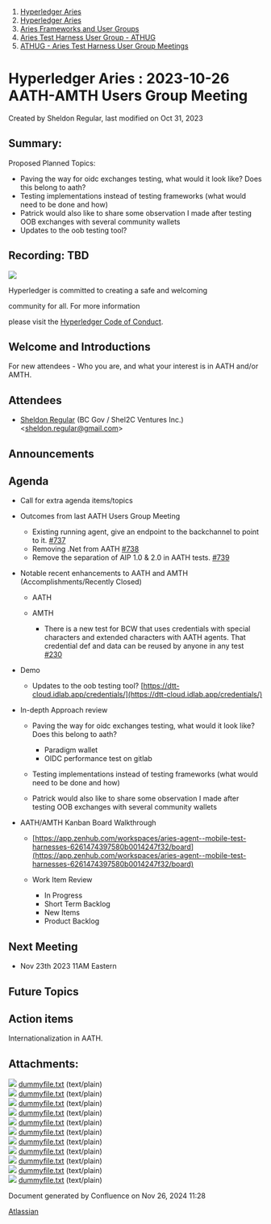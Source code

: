 1. [Hyperledger Aries](index.html)
2. [Hyperledger Aries](Hyperledger-Aries_18481154.html)
3. [Aries Frameworks and User Groups](Aries-Frameworks-and-User-Groups_18481290.html)
4. [Aries Test Harness User Group - ATHUG](Aries-Test-Harness-User-Group---ATHUG_18496334.html)
5. [ATHUG - Aries Test Harness User Group Meetings](ATHUG---Aries-Test-Harness-User-Group-Meetings_18496351.html)

# Hyperledger Aries : 2023-10-26 AATH-AMTH Users Group Meeting

Created by Sheldon Regular, last modified on Oct 31, 2023

## Summary:

Proposed Planned Topics:

- Paving the way for oidc exchanges testing, what would it look like? Does this belong to aath?
- Testing implementations instead of testing frameworks (what would need to be done and how)
- Patrick would also like to share some observation I made after testing OOB exchanges with several community wallets
- Updates to the oob testing tool?
  

## Recording: TBD

![](https://wiki.hyperledger.org/download/attachments/29034696/Antitrustnotice.png?version=1&modificationDate=1581695654000&api=v2)

Hyperledger is committed to creating a safe and welcoming

community for all. For more information

please visit the [Hyperledger Code of Conduct](https://lf-hyperledger.atlassian.net/wiki/display/HYP/Hyperledger+Code+of+Conduct).

## Welcome and Introductions

For new attendees - Who you are, and what your interest is in AATH and/or AMTH.

## Attendees

- [Sheldon Regular](https://lf-hyperledger.atlassian.net/wiki/people/557058:03ca5fa1-a9b1-4962-8ade-a10467940771?ref=confluence) (BC Gov / Shel2C Ventures Inc.) &lt;sheldon.regular@gmail.com&gt;

## Announcements

## Agenda

- Call for extra agenda items/topics
- Outcomes from last AATH Users Group Meeting
  
  - Existing running agent, give an endpoint to the backchannel to point to it. [#737](https://app.zenhub.com/workspaces/aries-agent--mobile-test-harnesses-6261474397580b0014247f32/issues/gh/hyperledger/aries-agent-test-harness/737)
  - Removing .Net from AATH [#738](https://app.zenhub.com/workspaces/aries-agent--mobile-test-harnesses-6261474397580b0014247f32/issues/gh/hyperledger/aries-agent-test-harness/738)
  - Remove the separation of AIP 1.0 &amp; 2.0 in AATH tests. [#739](https://app.zenhub.com/workspaces/aries-agent--mobile-test-harnesses-6261474397580b0014247f32/issues/gh/hyperledger/aries-agent-test-harness/739)
- Notable recent enhancements to AATH and AMTH (Accomplishments/Recently Closed)
  
  - AATH
  - AMTH
    
    - There is a new test for BCW that uses credentials with special characters and extended characters with AATH agents. That credential def and data can be reused by anyone in any test [#230](https://app.zenhub.com/workspaces/aries-agent--mobile-test-harnesses-6261474397580b0014247f32/issues/gh/hyperledger/aries-mobile-test-harness/203)
- Demo
  
  - Updates to the oob testing tool? [https://dtt-cloud.idlab.app/credentials/](https://dtt-cloud.idlab.app/credentials/)
- In-depth Approach review
  
  - Paving the way for oidc exchanges testing, what would it look like? Does this belong to aath?
    
    - Paradigm wallet
    - OIDC performance test on gitlab
  - Testing implementations instead of testing frameworks (what would need to be done and how)
  - Patrick would also like to share some observation I made after testing OOB exchanges with several community wallets
- AATH/AMTH Kanban Board Walkthrough
  
  - [https://app.zenhub.com/workspaces/aries-agent--mobile-test-harnesses-6261474397580b0014247f32/board](https://app.zenhub.com/workspaces/aries-agent--mobile-test-harnesses-6261474397580b0014247f32/board)
  - Work Item Review
    
    - In Progress
    - Short Term Backlog
    - New Items
    - Product Backlog

## Next Meeting

- Nov 23th 2023 11AM Eastern

## Future Topics

## Action items

Internationalization in AATH.

## Attachments:

![](images/icons/bullet_blue.gif) [dummyfile.txt](attachments/18508002/18518785.txt) (text/plain)  
![](images/icons/bullet_blue.gif) [dummyfile.txt](attachments/18508002/18518786.txt) (text/plain)  
![](images/icons/bullet_blue.gif) [dummyfile.txt](attachments/18508002/18518783.txt) (text/plain)  
![](images/icons/bullet_blue.gif) [dummyfile.txt](attachments/18508002/18518784.txt) (text/plain)  
![](images/icons/bullet_blue.gif) [dummyfile.txt](attachments/18508002/18518782.txt) (text/plain)  
![](images/icons/bullet_blue.gif) [dummyfile.txt](attachments/18508002/18518781.txt) (text/plain)  
![](images/icons/bullet_blue.gif) [dummyfile.txt](attachments/18508002/18518779.txt) (text/plain)  
![](images/icons/bullet_blue.gif) [dummyfile.txt](attachments/18508002/18518780.txt) (text/plain)  
![](images/icons/bullet_blue.gif) [dummyfile.txt](attachments/18508002/18518778.txt) (text/plain)  
![](images/icons/bullet_blue.gif) [dummyfile.txt](attachments/18508002/18518777.txt) (text/plain)  
![](images/icons/bullet_blue.gif) [dummyfile.txt](attachments/18508002/18518776.txt) (text/plain)

Document generated by Confluence on Nov 26, 2024 11:28

[Atlassian](http://www.atlassian.com/)
